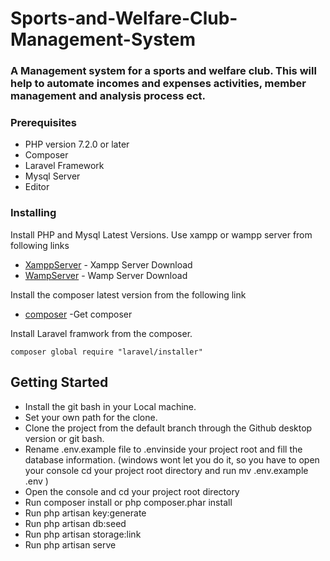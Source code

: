 # Sports-and-Welfare-Club-Management-System

### A Management system for a sports and welfare club. This will help to automate incomes and expenses activities, member management and analysis process ect.

### Prerequisites

* PHP version 7.2.0 or later
* Composer
* Laravel Framework
* Mysql Server
* Editor

### Installing

Install PHP and Mysql Latest Versions. Use xampp or wampp server from following links

* [XamppServer](https://www.apachefriends.org/download.html) - Xampp Server Download
* [WampServer](http://www.wampserver.com/en/) - Wamp Server Download

Install the composer latest version from the following link
* [composer](https://getcomposer.org/download/) -Get composer

Install Laravel framwork from the composer.
```
composer global require "laravel/installer"
```
## Getting Started
* Install the git bash in your Local machine.
* Set your own path for the clone.
* Clone the project from the default branch through the Github desktop version or git bash.
* Rename .env.example file to .envinside your project root and fill the database information. (windows wont let you do it, so you have to open your console cd your project root directory and run mv .env.example .env )
* Open the console and cd your project root directory
* Run composer install or php composer.phar install
* Run php artisan key:generate
* Run php artisan db:seed
* Run php artisan storage:link
* Run php artisan serve


